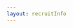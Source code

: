 ```yaml
---
layout: recruitInfo
---
```


<!DOCTYPE html>
<html lang="en">
<head>
    <meta charset="UTF-8">
    <meta http-equiv="X-UA-Compatible" content="IE=edge">
    <meta name="viewport" content="width=device-width, initial-scale=1.0">
    <style>
        /* 背景图片设置 */
        .narrow-image {
            width: 100%;
            display: block;
            margin: 20px auto;
        }

        /* 文字内容的样式 */
        .content {
            max-width: 800px;
            margin: 50px auto;
            padding: 20px;
            background-color: rgba(255, 255, 255, 0.8); /* 半透明背景颜色 */
            border-radius: 10px; /* 内容块边角圆滑 */
            box-shadow: 0 4px 8px rgba(0, 0, 0, 0.1); /* 内容块的阴影效果 */
        }

        h2 {
            text-align: center;
            margin-top: 0;
            color: #333;
        }

        ul {
            list-style-type: disc; /* 列表样式 */
            margin-left: 20px;
        }

        li {
            margin-bottom: 10px;
        }

    </style>
</head>
<body>

<img src="https://www.nordicnest.cn/assets/contentful/p7vzp7ftmsr1/1p2zrFBBV8lw" class="narrow-image"> 

<div class="content">
    <h2>岗位人数</h2>
    <ul>
        <li>招聘人数：3人</li>
    </ul>
    
    <h2>薪资</h2>
    <ul>
        <li>薪资范围：人民币 5,000 - 8,000 / 月</li>
    </ul>

    <h2>职位描述</h2>
    <ul>
        <li>负责仓库的日常管理和维护工作，确保货物安全、整洁、有序；</li>
        <li>负责货物的入库、出库、盘点等工作，确保货物数量准确、无误；</li>
        <li>协助生产部门和销售部门进行货物的调配和运输；</li>
        <li>定期对仓库进行安全检查，确保仓库设施的正常运行。</li>
    </ul>
    
    <br> <!-- 在这里增加一个空行 -->

    <h2>职位要求</h2>
    <ul>
        <li>中专及以上学历，物流、仓储等相关专业优先考虑；</li>
        <li>一年以上仓库管理经验，有杯子或相关行业仓库管理经验优先考虑；</li>
        <li>具备良好的沟通能力和团队协作精神，能够与生产部门和销售部门紧密配合；</li>
        <li>具备较强的责任心和敬业精神，能够适应高强度的工作环境。</li>
    </ul>
    
    <br> <!-- 在这里增加一个空行 -->
</div>

</body>
</html>